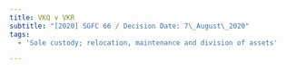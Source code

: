 ```yaml
---
title: VKQ v VKR
subtitle: "[2020] SGFC 66 / Decision Date: 7\_August\_2020"
tags:
  - 'Sole custody; relocation, maintenance and division of assets'

---
```

